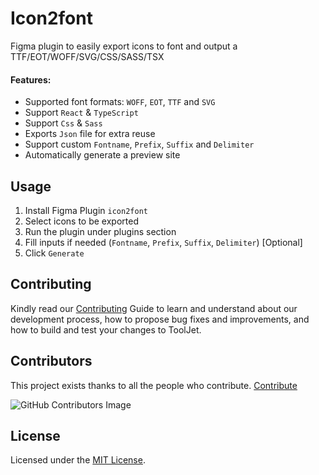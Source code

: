 # Icon2font

Figma plugin to easily export icons to font and output a TTF/EOT/WOFF/SVG/CSS/SASS/TSX

#### Features:

- Supported font formats: `WOFF`, `EOT`, `TTF` and `SVG`
- Support `React` & `TypeScript`
- Support `Css` & `Sass`
- Exports `Json` file for extra reuse
- Support custom `Fontname`, `Prefix`, `Suffix` and `Delimiter`
- Automatically generate a preview site

## Usage

1. Install Figma Plugin `icon2font`
1. Select icons to be exported
1. Run the plugin under plugins section
1. Fill inputs if needed (`Fontname`, `Prefix`, `Suffix`, `Delimiter`) [Optional]
1. Click `Generate`

## Contributing

Kindly read our [Contributing](CONTRIBUTING.md) Guide to learn and understand about our development process,
how to propose bug fixes and improvements, and how to build and test your changes to ToolJet.

## Contributors

This project exists thanks to all the people who contribute. [Contribute](CONTRIBUTING.md)

![GitHub Contributors Image](https://contrib.rocks/image?repo=abdelhakimrafik/icon2font)

## License

Licensed under the [MIT License](https://opensource.org/licenses/MIT).
